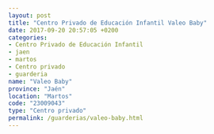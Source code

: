 ```yaml
---
layout: post
title: "Centro Privado de Educación Infantil Valeo Baby"
date: 2017-09-20 20:57:05 +0200
categories:
- Centro Privado de Educación Infantil
- jaen
- martos
- Centro privado
- guarderia
name: "Valeo Baby"
province: "Jaén"
location: "Martos"
code: "23009043"
type: "Centro privado"
permalink: /guarderias/valeo-baby.html
---
```

